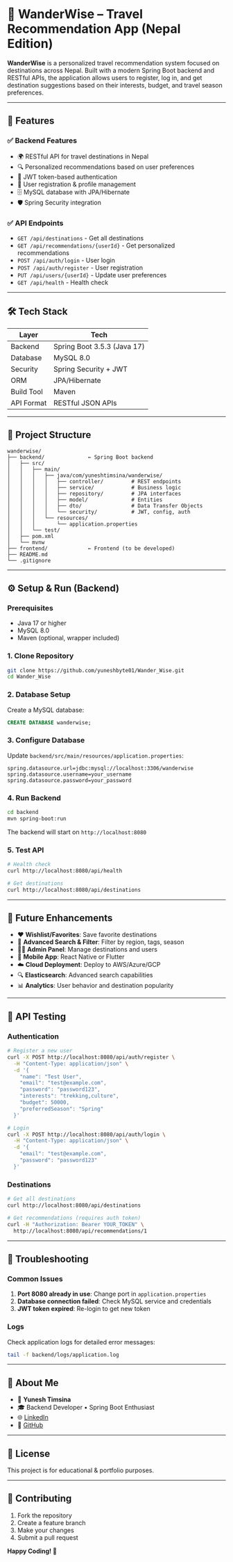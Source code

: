 # 🌄 WanderWise – Travel Recommendation App (Nepal Edition)

**WanderWise** is a personalized travel recommendation system focused on destinations across Nepal. Built with a modern Spring Boot backend and RESTful APIs, the application allows users to register, log in, and get destination suggestions based on their interests, budget, and travel season preferences.

---

## 🚀 Features

### ✅ Backend Features
- 🌍 RESTful API for travel destinations in Nepal
- 🔍 Personalized recommendations based on user preferences
- 🔐 JWT token-based authentication
- 👤 User registration & profile management
- 🗄️ MySQL database with JPA/Hibernate
- 🛡️ Spring Security integration

### ✅ API Endpoints
- `GET /api/destinations` - Get all destinations
- `GET /api/recommendations/{userId}` - Get personalized recommendations
- `POST /api/auth/login` - User login
- `POST /api/auth/register` - User registration
- `PUT /api/users/{userId}` - Update user preferences
- `GET /api/health` - Health check

---

## 🛠️ Tech Stack

| Layer       | Tech                        |
|-------------|-----------------------------|
| Backend     | Spring Boot 3.5.3 (Java 17) |
| Database    | MySQL 8.0                   |
| Security    | Spring Security + JWT       |
| ORM         | JPA/Hibernate               |
| Build Tool  | Maven                       |
| API Format  | RESTful JSON APIs           |

---

## 📂 Project Structure

```
wanderwise/
├── backend/              ← Spring Boot backend
│   ├── src/
│   │   ├── main/
│   │   │   ├── java/com/yuneshtimsina/wanderwise/
│   │   │   │   ├── controller/         # REST endpoints
│   │   │   │   ├── service/            # Business logic
│   │   │   │   ├── repository/         # JPA interfaces
│   │   │   │   ├── model/              # Entities
│   │   │   │   ├── dto/                # Data Transfer Objects
│   │   │   │   └── security/           # JWT, config, auth
│   │   │   └── resources/
│   │   │       └── application.properties
│   │   └── test/
│   ├── pom.xml
│   └── mvnw
├── frontend/             ← Frontend (to be developed)
├── README.md
└── .gitignore
```

---

## ⚙️ Setup & Run (Backend)

### Prerequisites
- Java 17 or higher
- MySQL 8.0
- Maven (optional, wrapper included)

### 1. Clone Repository
```bash
git clone https://github.com/yuneshbyte01/Wander_Wise.git
cd Wander_Wise
```

### 2. Database Setup
Create a MySQL database:
```sql
CREATE DATABASE wanderwise;
```

### 3. Configure Database
Update `backend/src/main/resources/application.properties`:
```properties
spring.datasource.url=jdbc:mysql://localhost:3306/wanderwise
spring.datasource.username=your_username
spring.datasource.password=your_password
```

### 4. Run Backend
```bash
cd backend
mvn spring-boot:run
```

The backend will start on `http://localhost:8080`

### 5. Test API
```bash
# Health check
curl http://localhost:8080/api/health

# Get destinations
curl http://localhost:8080/api/destinations
```

---

## 🔮 Future Enhancements

- ❤️ **Wishlist/Favorites**: Save favorite destinations
- 🧭 **Advanced Search & Filter**: Filter by region, tags, season
- 🧍‍♂️ **Admin Panel**: Manage destinations and users
- 📱 **Mobile App**: React Native or Flutter
- ☁️ **Cloud Deployment**: Deploy to AWS/Azure/GCP
- 🔍 **Elasticsearch**: Advanced search capabilities
- 📊 **Analytics**: User behavior and destination popularity

---

## 🧪 API Testing

### Authentication
```bash
# Register a new user
curl -X POST http://localhost:8080/api/auth/register \
  -H "Content-Type: application/json" \
  -d '{
    "name": "Test User",
    "email": "test@example.com",
    "password": "password123",
    "interests": "trekking,culture",
    "budget": 50000,
    "preferredSeason": "Spring"
  }'

# Login
curl -X POST http://localhost:8080/api/auth/login \
  -H "Content-Type: application/json" \
  -d '{
    "email": "test@example.com",
    "password": "password123"
  }'
```

### Destinations
```bash
# Get all destinations
curl http://localhost:8080/api/destinations

# Get recommendations (requires auth token)
curl -H "Authorization: Bearer YOUR_TOKEN" \
  http://localhost:8080/api/recommendations/1
```

---

## 🐛 Troubleshooting

### Common Issues
1. **Port 8080 already in use**: Change port in `application.properties`
2. **Database connection failed**: Check MySQL service and credentials
3. **JWT token expired**: Re-login to get new token

### Logs
Check application logs for detailed error messages:
```bash
tail -f backend/logs/application.log
```

---

## 🙋 About Me
- 👤 **Yunesh Timsina**
- 🎓 Backend Developer • Spring Boot Enthusiast
- 🌐 [LinkedIn](https://www.linkedin.com/in/yuneshtimsina/)
- 📧 [GitHub](https://github.com/yuneshbyte01)

---

## 📄 License
This project is for educational & portfolio purposes.

---

## 🤝 Contributing
1. Fork the repository
2. Create a feature branch
3. Make your changes
4. Submit a pull request

**Happy Coding! 🚀**

